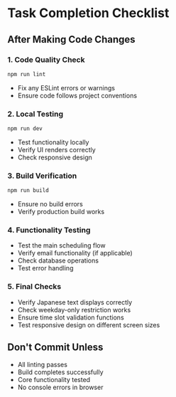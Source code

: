 # Task Completion Checklist

## After Making Code Changes

### 1. Code Quality Check
```bash
npm run lint
```
- Fix any ESLint errors or warnings
- Ensure code follows project conventions

### 2. Local Testing
```bash
npm run dev
```
- Test functionality locally
- Verify UI renders correctly
- Check responsive design

### 3. Build Verification
```bash
npm run build
```
- Ensure no build errors
- Verify production build works

### 4. Functionality Testing
- Test the main scheduling flow
- Verify email functionality (if applicable)
- Check database operations
- Test error handling

### 5. Final Checks
- Verify Japanese text displays correctly
- Check weekday-only restriction works
- Ensure time slot validation functions
- Test responsive design on different screen sizes

## Don't Commit Unless
- All linting passes
- Build completes successfully
- Core functionality tested
- No console errors in browser